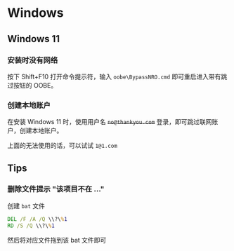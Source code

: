 # Windows

## Windows 11
### 安装时没有网络

按下 Shift+F10 打开命令提示符，输入 `oobe\BypassNRO.cmd` 即可重启进入带有跳过按钮的 OOBE。

### 创建本地账户

在安装 Windows 11 时，使用用户名 ~~`no@thankyou.com`~~ 登录，即可跳过联网账户，创建本地账户。

上面的无法使用的话，可以试试 `1@1.com`

## Tips
### 删除文件提示 "该项目不在 ..."
创建 `bat` 文件
```bat
DEL /F /A /Q \\?\%1
RD /S /Q \\?\%1
```

然后将对应文件拖到该 bat 文件即可